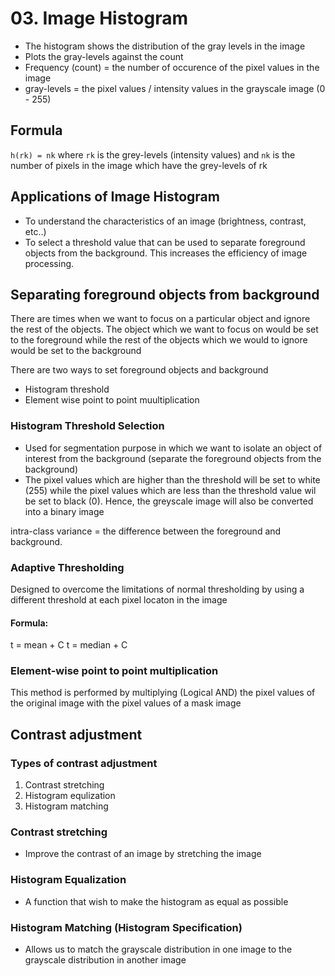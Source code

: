 # 03. Image Histogram
- The histogram shows the distribution of the gray levels in the image
- Plots the gray-levels against the count
- Frequency (count) = the number of occurence of the pixel values in the image
- gray-levels = the pixel values / intensity values in the grayscale image (0 - 255)

## Formula
`h(rk) = nk` where `rk` is the grey-levels (intensity values) and `nk` is the number of pixels in the image which have the grey-levels of rk

## Applications of Image Histogram
- To understand the characteristics of an image (brightness, contrast, etc..)
- To select a threshold value that can be used to separate foreground objects from the background. This increases the efficiency of image processing.

## Separating foreground objects from background
There are times when we want to focus on a particular object and ignore the rest of the objects. The object which we want to focus on would be set to the foreground while the rest of the objects which we would to ignore would be set to the background

There are two ways to set foreground objects and background
- Histogram threshold
- Element wise point to point muultiplication

### Histogram Threshold Selection
- Used for segmentation purpose in which we want to isolate an object of interest from the background (separate the foreground objects from the background)
- The pixel values which are higher than the threshold will be set to white (255) while the pixel values which are less than the threshold value wil be set to black (0). Hence, the greyscale image will also be converted into a binary image
  
intra-class variance = the difference between the foreground and background. 

### Adaptive Thresholding
Designed to overcome the limitations of normal thresholding by using a different threshold at each pixel locaton in the image

#### Formula:
t = mean + C
t = median + C

### Element-wise point to point multiplication
This method is performed by multiplying (Logical AND) the pixel values of the original image with the pixel values of a mask image

## Contrast adjustment

### Types of contrast adjustment
1. Contrast stretching
2. Histogram equlization
3. Histogram matching

### Contrast stretching
- Improve the contrast of an image by stretching the image

### Histogram Equalization
- A function that wish to make the histogram as equal as possible

### Histogram Matching (Histogram Specification)
- Allows us to match the grayscale distribution in one image to the grayscale distribution in another image
